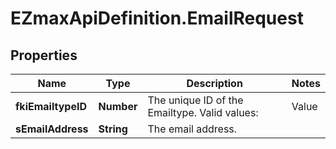 # EZmaxApiDefinition.EmailRequest

## Properties

Name | Type | Description | Notes
------------ | ------------- | ------------- | -------------
**fkiEmailtypeID** | **Number** | The unique ID of the Emailtype.  Valid values:  |Value|Description| |-|-| |1|Office| |2|Home| | 
**sEmailAddress** | **String** | The email address. | 


